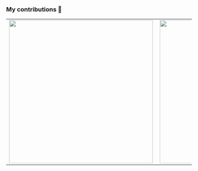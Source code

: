 ### My contributions 👋

<center>
<table>
  <tr>
      <td><img width="390px" align="left" src="https://github-readme-stats.vercel.app/api/top-langs/?username=maxwelldantas&hide=html&layout=compact&theme=cobalt" /></td>
      <td><img width="390px" align="left" src="https://github-readme-stats.vercel.app/api?username=maxwelldantas&theme=cobalt" /></td>
  </tr>
</table>
</center>
<!--
**maxwelldantas/maxwelldantas** is a ✨ _special_ ✨ repository because its `README.md` (this file) appears on your GitHub profile.

Here are some ideas to get you started:

- 🔭 I’m currently working on ...
- 🌱 I’m currently learning ...
- 👯 I’m looking to collaborate on ...
- 🤔 I’m looking for help with ...
- 💬 Ask me about ...
- 📫 How to reach me: ...
- 😄 Pronouns: ...
- ⚡ Fun fact: ...
-->
